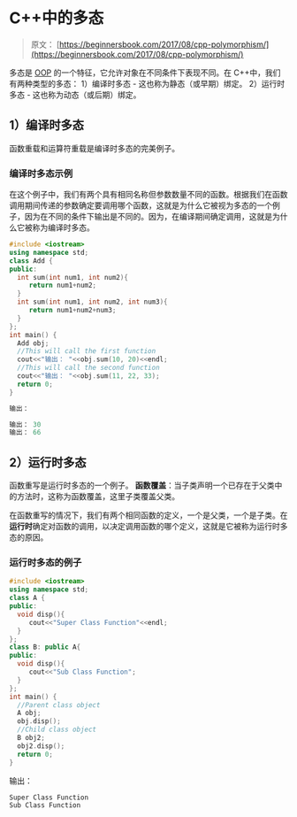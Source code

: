 # C++中的多态

> 原文： [https://beginnersbook.com/2017/08/cpp-polymorphism/](https://beginnersbook.com/2017/08/cpp-polymorphism/)

多态是 [OOP](https://beginnersbook.com/2017/08/cpp-oops-concepts/) 的一个特征，它允许对象在不同条件下表现不同。在 C++中，我们有两种类型的多态：
1）编译时多态 - 这也称为静态（或早期）绑定。
2）运行时多态 - 这也称为动态（或后期）绑定。

## 1）编译时多态

函数重载和运算符重载是编译时多态的完美例子。

### 编译时多态示例

在这个例子中，我们有两个具有相同名称但参数数量不同的函数。根据我们在函数调用期间传递的参数确定要调用哪个函数，这就是为什么它被视为多态的一个例子，因为在不同的条件下输出是不同的。因为，在编译期间确定调用，这就是为什么它被称为编译时多态。

```cpp
#include <iostream>
using namespace std;
class Add {
public:
  int sum(int num1, int num2){
     return num1+num2;
  }
  int sum(int num1, int num2, int num3){
     return num1+num2+num3;
  }
};
int main() {
  Add obj;
  //This will call the first function
  cout<<"输出： "<<obj.sum(10, 20)<<endl;
  //This will call the second function
  cout<<"输出： "<<obj.sum(11, 22, 33);
  return 0;
}

输出：
```

```cpp
输出： 30
输出： 66
```

## 2）运行时多态

函数重写是运行时多态的一个例子。
**函数覆盖**：当子类声明一个已存在于父类中的方法时，这称为函数覆盖，这里子类覆盖父类。

在函数重写的情况下，我们有两个相同函数的定义，一个是父类，一个是子类。在**运行时**确定对函数的调用，以决定调用函数的哪个定义，这就是它被称为运行时多态的原因。

### 运行时多态的例子

```cpp
#include <iostream>
using namespace std;
class A {
public:
  void disp(){
     cout<<"Super Class Function"<<endl;
  }
};
class B: public A{
public:
  void disp(){
     cout<<"Sub Class Function";
  }
};
int main() {
  //Parent class object
  A obj;
  obj.disp();
  //Child class object
  B obj2;
  obj2.disp();
  return 0;
}
```

输出：

```cpp
Super Class Function
Sub Class Function
```